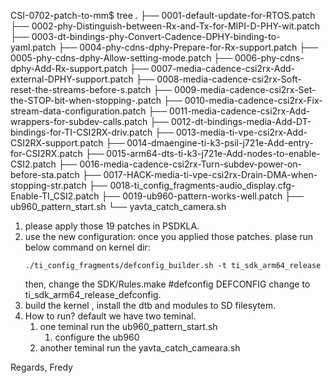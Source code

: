 CSI-0702-patch-to-mm$ tree
.
├── 0001-default-update-for-RTOS.patch
├── 0002-phy-Distinguish-between-Rx-and-Tx-for-MIPI-D-PHY-wit.patch
├── 0003-dt-bindings-phy-Convert-Cadence-DPHY-binding-to-yaml.patch
├── 0004-phy-cdns-dphy-Prepare-for-Rx-support.patch
├── 0005-phy-cdns-dphy-Allow-setting-mode.patch
├── 0006-phy-cdns-dphy-Add-Rx-support.patch
├── 0007-media-cadence-csi2rx-Add-external-DPHY-support.patch
├── 0008-media-cadence-csi2rx-Soft-reset-the-streams-before-s.patch
├── 0009-media-cadence-csi2rx-Set-the-STOP-bit-when-stopping-.patch
├── 0010-media-cadence-csi2rx-Fix-stream-data-configuration.patch
├── 0011-media-cadence-csi2rx-Add-wrappers-for-subdev-calls.patch
├── 0012-dt-bindings-media-Add-DT-bindings-for-TI-CSI2RX-driv.patch
├── 0013-media-ti-vpe-csi2rx-Add-CSI2RX-support.patch
├── 0014-dmaengine-ti-k3-psil-j721e-Add-entry-for-CSI2RX.patch
├── 0015-arm64-dts-ti-k3-j721e-Add-nodes-to-enable-CSI2.patch
├── 0016-media-cadence-csi2rx-Turn-subdev-power-on-before-sta.patch
├── 0017-HACK-media-ti-vpe-csi2rx-Drain-DMA-when-stopping-str.patch
├── 0018-ti_config_fragments-audio_display.cfg-Enable-TI_CSI2.patch
├── 0019-ub960-pattern-works-well.patch
├── ub960_pattern_start.sh
└── yavta_catch_camera.sh


1. please apply those 19 patches in PSDKLA. 
2. use the new configuration: 
	once you applied those patches. plase run below command on kernel dir:
	```
	./ti_config_fragments/defconfig_builder.sh -t ti_sdk_arm64_release
	```
	then, change the SDK/Rules.make 
	#defconfig
	DEFCONFIG change to ti_sdk_arm64_release_defconfig. 
3. build the kernel , 
	install the dtb and modules to SD filesytem. 
4. How to run? default we have two teminal. 
	1. one teminal run the ub960_pattern_start.sh
		1. configure the ub960
	2. another teminal run the yavta_catch_cameara.sh

Regards, 
Fredy
